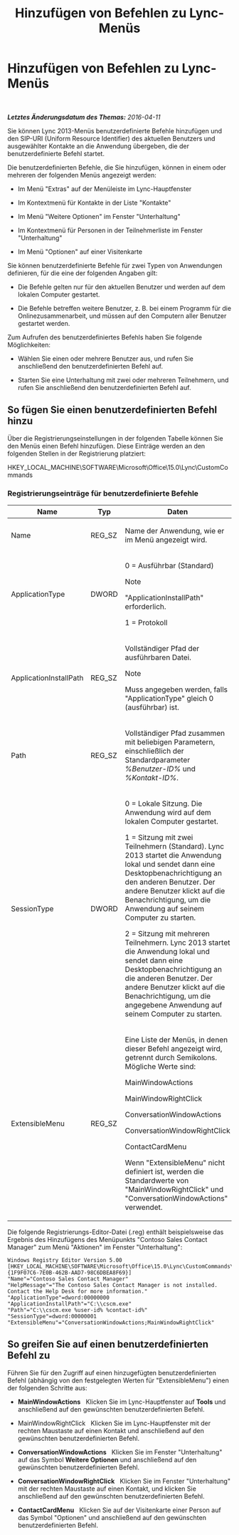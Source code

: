 ﻿---
title: Hinzufügen von Befehlen zu Lync-Menüs
TOCTitle: Hinzufügen von Befehlen zu Lync-Menüs
ms:assetid: a8443bc2-e234-4022-870a-00700f38b1ea
ms:mtpsurl: https://technet.microsoft.com/de-de/library/Gg412788(v=OCS.15)
ms:contentKeyID: 52056429
ms.date: 05/19/2016
mtps_version: v=OCS.15
ms.translationtype: HT
---

# Hinzufügen von Befehlen zu Lync-Menüs

 

_**Letztes Änderungsdatum des Themas:** 2016-04-11_

Sie können Lync 2013-Menüs benutzerdefinierte Befehle hinzufügen und den SIP-URI (Uniform Resource Identifier) des aktuellen Benutzers und ausgewählter Kontakte an die Anwendung übergeben, die der benutzerdefinierte Befehl startet.

Die benutzerdefinierten Befehle, die Sie hinzufügen, können in einem oder mehreren der folgenden Menüs angezeigt werden:

  - Im Menü "Extras" auf der Menüleiste im Lync-Hauptfenster

  - Im Kontextmenü für Kontakte in der Liste "Kontakte"

  - Im Menü "Weitere Optionen" im Fenster "Unterhaltung"

  - Im Kontextmenü für Personen in der Teilnehmerliste im Fenster "Unterhaltung"

  - Im Menü "Optionen" auf einer Visitenkarte

Sie können benutzerdefinierte Befehle für zwei Typen von Anwendungen definieren, für die eine der folgenden Angaben gilt:

  - Die Befehle gelten nur für den aktuellen Benutzer und werden auf dem lokalen Computer gestartet.

  - Die Befehle betreffen weitere Benutzer, z. B. bei einem Programm für die Onlinezusammenarbeit, und müssen auf den Computern aller Benutzer gestartet werden.

Zum Aufrufen des benutzerdefiniertes Befehls haben Sie folgende Möglichkeiten:

  - Wählen Sie einen oder mehrere Benutzer aus, und rufen Sie anschließend den benutzerdefinierten Befehl auf.

  - Starten Sie eine Unterhaltung mit zwei oder mehreren Teilnehmern, und rufen Sie anschließend den benutzerdefinierten Befehl auf.

## So fügen Sie einen benutzerdefinierten Befehl hinzu

Über die Registrierungseinstellungen in der folgenden Tabelle können Sie den Menüs einen Befehl hinzufügen. Diese Einträge werden an den folgenden Stellen in der Registrierung platziert:

HKEY\_LOCAL\_MACHINE\\SOFTWARE\\Microsoft\\Office\\15.0\\Lync\\CustomCommands

### Registrierungseinträge für benutzerdefinierte Befehle

<table>
<colgroup>
<col style="width: 33%" />
<col style="width: 33%" />
<col style="width: 33%" />
</colgroup>
<thead>
<tr class="header">
<th>Name</th>
<th>Typ</th>
<th>Daten</th>
</tr>
</thead>
<tbody>
<tr class="odd">
<td><p>Name</p></td>
<td><p>REG_SZ</p></td>
<td><p>Name der Anwendung, wie er im Menü angezeigt wird.</p></td>
</tr>
<tr class="even">
<td><p>ApplicationType</p></td>
<td><p>DWORD</p></td>
<td><p>0 = Ausführbar (Standard)</p>
<div class="alert">

> [!NOTE]
> "ApplicationInstallPath" erforderlich.


</div>
<p>1 = Protokoll</p></td>
</tr>
<tr class="odd">
<td><p>ApplicationInstallPath</p></td>
<td><p>REG_SZ</p></td>
<td><p>Vollständiger Pfad der ausführbaren Datei.</p>
<div class="alert">

> [!NOTE]
> Muss angegeben werden, falls "ApplicationType" gleich 0 (ausführbar) ist.


</div></td>
</tr>
<tr class="even">
<td><p>Path</p></td>
<td><p>REG_SZ</p></td>
<td><p>Vollständiger Pfad zusammen mit beliebigen Parametern, einschließlich der Standardparameter <em>%Benutzer-ID%</em> und <em>%Kontakt-ID%</em>.</p></td>
</tr>
<tr class="odd">
<td><p>SessionType</p></td>
<td><p>DWORD</p></td>
<td><p>0 = Lokale Sitzung. Die Anwendung wird auf dem lokalen Computer gestartet.</p>
<p>1 = Sitzung mit zwei Teilnehmern (Standard). Lync 2013 startet die Anwendung lokal und sendet dann eine Desktopbenachrichtigung an den anderen Benutzer. Der andere Benutzer klickt auf die Benachrichtigung, um die Anwendung auf seinem Computer zu starten.</p>
<p>2 = Sitzung mit mehreren Teilnehmern. Lync 2013 startet die Anwendung lokal und sendet dann eine Desktopbenachrichtigung an die anderen Benutzer. Der andere Benutzer klickt auf die Benachrichtigung, um die angegebene Anwendung auf seinem Computer zu starten.</p></td>
</tr>
<tr class="even">
<td><p>ExtensibleMenu</p></td>
<td><p>REG_SZ</p></td>
<td><p>Eine Liste der Menüs, in denen dieser Befehl angezeigt wird, getrennt durch Semikolons. Mögliche Werte sind:</p>
<p>MainWindowActions</p>
<p>MainWindowRightClick</p>
<p>ConversationWindowActions</p>
<p>ConversationWindowRightClick</p>
<p>ContactCardMenu</p>
<p>Wenn &quot;ExtensibleMenu&quot; nicht definiert ist, werden die Standardwerte von &quot;MainWindowRightClick&quot; und &quot;ConversationWindowActions&quot; verwendet.</p></td>
</tr>
</tbody>
</table>


Die folgende Registrierungs-Editor-Datei (.reg) enthält beispielsweise das Ergebnis des Hinzufügens des Menüpunkts "Contoso Sales Contact Manager" zum Menü "Aktionen" im Fenster "Unterhaltung":

    Windows Registry Editor Version 5.00
    [HKEY_LOCAL_MACHINE\SOFTWARE\Microsoft\Office\15.0\Lync\CustomCommands\{1F9F07C6-7E0B-462B-AAD7-98C6DBEA8F69}]
    "Name"="Contoso Sales Contact Manager"
    "HelpMessage"="The Contoso Sales Contact Manager is not installed. Contact the Help Desk for more information."
    "ApplicationType"=dword:00000000
    "ApplicationInstallPath"="C:\\cscm.exe"
    "Path"="C:\\cscm.exe %user-id% %contact-id%"
    "SessionType"=dword:00000001
    "ExtensibleMenu"="ConversationWindowActions;MainWindowRightClick"

## So greifen Sie auf einen benutzerdefinierten Befehl zu

Führen Sie für den Zugriff auf einen hinzugefügten benutzerdefinierten Befehl (abhängig von den festgelegten Werten für "ExtensibleMenu") einen der folgenden Schritte aus:

  - **MainWindowActions**   Klicken Sie im Lync-Hauptfenster auf **Tools** und anschließend auf den gewünschten benutzerdefinierten Befehl.

  - MainWindowRightClick   Klicken Sie im Lync-Hauptfenster mit der rechten Maustaste auf einen Kontakt und anschließend auf den gewünschten benutzerdefinierten Befehl.

  - **ConversationWindowActions**   Klicken Sie im Fenster "Unterhaltung" auf das Symbol **Weitere Optionen** und anschließend auf den gewünschten benutzerdefinierten Befehl.

  - **ConversationWindowRightClick**   Klicken Sie im Fenster "Unterhaltung" mit der rechten Maustaste auf einen Kontakt, und klicken Sie anschließend auf den gewünschten benutzerdefinierten Befehl.

  - **ContactCardMenu**   Klicken Sie auf der Visitenkarte einer Person auf das Symbol "Optionen" und anschließend auf den gewünschten benutzerdefinierten Befehl.

